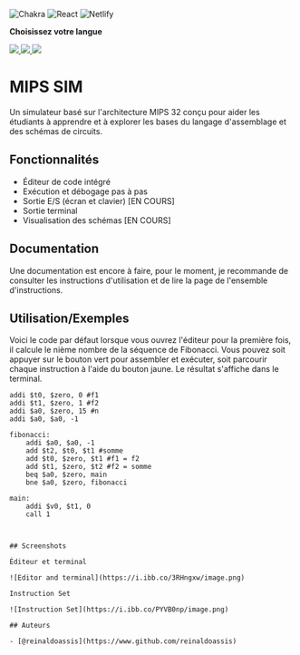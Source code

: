 ![Chakra](https://img.shields.io/badge/chakra-%234ED1C5.svg?style=for-the-badge&logo=chakraui&logoColor=white)
![React](https://img.shields.io/badge/react-%2320232a.svg?style=for-the-badge&logo=react&logoColor=%2361DAFB)
![Netlify](https://img.shields.io/badge/netlify-%23000000.svg?style=for-the-badge&logo=netlify&logoColor=#00C7B7)

**Choisissez votre langue**


<a target="_blank" href="https://github.com/ReinaldoAssis/mips-sim">
<img src="https://img.shields.io/badge/English%20-%20%231E90FF?style=flat-square&link=https%3A%2F%2Fgithub.com%2FReinaldoAssis%2Fmips-sim%2Ftree%2Fmaster" />
</a>

<a target="_blank" href="./README-br.md">
<img src="https://img.shields.io/badge/Brazilian%20Portuguese%20-%20%23228B22?style=flat-square&link=https%3A%2F%2Fgithub.com%2FReinaldoAssis%2Fmips-sim%2Fblob%2Fmaster%2FREADME-br.md"/>
</a>

<a target="_blank" href="./README-fr.md">
<img src="https://img.shields.io/badge/French%20-%20%23DC143C?style=flat-square&link=https%3A%2F%2Fgithub.com%2FReinaldoAssis%2Fmips-sim%2Fblob%2Fmaster%2FREADME-fr.md"/>
</a>


# MIPS SIM

Un simulateur basé sur l'architecture MIPS 32 conçu pour aider les étudiants à apprendre et à explorer les bases du langage d'assemblage et des schémas de circuits.

## Fonctionnalités

- Éditeur de code intégré
- Exécution et débogage pas à pas
- Sortie E/S (écran et clavier) [EN COURS]
- Sortie terminal
- Visualisation des schémas [EN COURS]

## Documentation

Une documentation est encore à faire, pour le moment, je recommande de consulter les instructions d'utilisation et de lire la page de l'ensemble d'instructions.

## Utilisation/Exemples

Voici le code par défaut lorsque vous ouvrez l'éditeur pour la première fois, il calcule le nième nombre de la séquence de Fibonacci. Vous pouvez soit appuyer sur le bouton vert pour assembler et exécuter, soit parcourir chaque instruction à l'aide du bouton jaune. Le résultat s'affiche dans le terminal.

```assembly
addi $t0, $zero, 0 #f1
addi $t1, $zero, 1 #f2
addi $a0, $zero, 15 #n
addi $a0, $a0, -1

fibonacci:
    addi $a0, $a0, -1
    add $t2, $t0, $t1 #somme
    add $t0, $zero, $t1 #f1 = f2
    add $t1, $zero, $t2 #f2 = somme
    beq $a0, $zero, main
    bne $a0, $zero, fibonacci

main:
    addi $v0, $t1, 0
    call 1



## Screenshots

Éditeur et terminal

![Editor and terminal](https://i.ibb.co/3RHngxw/image.png)

Instruction Set

![Instruction Set](https://i.ibb.co/PYVB0np/image.png)

## Auteurs

- [@reinaldoassis](https://www.github.com/reinaldoassis)

